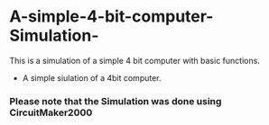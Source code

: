 # A-simple-4-bit-computer-Simulation-
This is a simulation of a simple 4 bit computer with basic functions.

- A simple siulation of a 4bit computer.
### Please note that the Simulation was done using CircuitMaker2000

